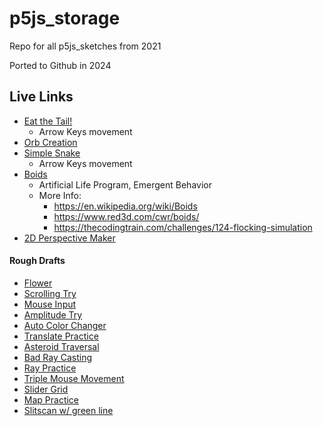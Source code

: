# p5js_storage
Repo for all p5js_sketches from 2021

Ported to Github in 2024

## Live Links
- [Eat the Tail!](https://editor.p5js.org/cgregori/full/UE6tgJ25r)
  + Arrow Keys movement
- [Orb Creation](https://editor.p5js.org/cgregori/full/HK_u7OEwo)
- [Simple Snake](https://editor.p5js.org/cgregori/full/t6z19iMbK)
  + Arrow Keys movement
- [Boids](https://editor.p5js.org/cgregori/full/py1rtUxvw)
  + Artificial Life Program, Emergent Behavior
  + More Info:
    * https://en.wikipedia.org/wiki/Boids
    * https://www.red3d.com/cwr/boids/
    * https://thecodingtrain.com/challenges/124-flocking-simulation
- [2D Perspective Maker](https://editor.p5js.org/cgregori/full/gC4fseQ6k)

#### Rough Drafts
- [Flower](https://editor.p5js.org/cgregori/full/4uxcosTuu)
- [Scrolling Try](https://editor.p5js.org/cgregori/full/KfzfXFEwA)
- [Mouse Input](https://editor.p5js.org/cgregori/full/haXuuDilQ)
- [Amplitude Try](https://editor.p5js.org/cgregori/full/qH7iCZgti)
- [Auto Color Changer](https://editor.p5js.org/cgregori/full/jvEcX7jfl)
- [Translate Practice](https://editor.p5js.org/cgregori/full/Ouq0H5BU3)
- [Asteroid Traversal](https://editor.p5js.org/cgregori/full/iQpDz0IYh)
- [Bad Ray Casting](https://editor.p5js.org/cgregori/full/QkXIhrYIv)
- [Ray Practice](https://editor.p5js.org/cgregori/full/AbiDEH_S5)
- [Triple Mouse Movement](https://editor.p5js.org/cgregori/full/z-GkwqFY-)
- [Slider Grid](https://editor.p5js.org/cgregori/full/jUpBcfxs1)
- [Map Practice](https://editor.p5js.org/cgregori/full/hxwMRNeQw)
- [Slitscan w/ green line](https://editor.p5js.org/cgregori/full/gC4fseQ6k)
